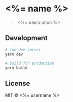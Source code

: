 # <%= name %>

> <%= description %>

## Development

```bash
# run dev server
yarn dev

# build for production
yarn build
```

## License

MIT &copy; <%= username %>
